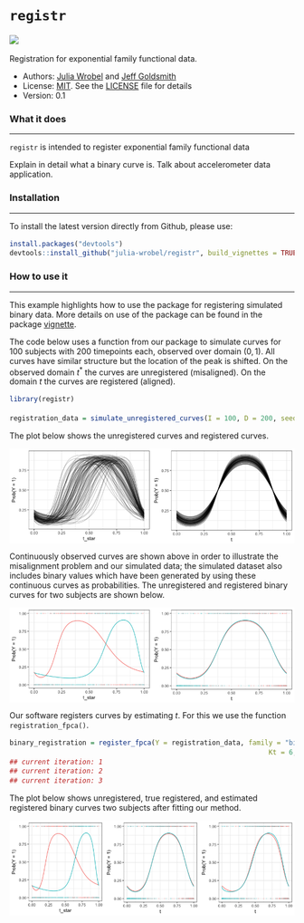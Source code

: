 
<!-- README.md is generated from README.Rmd. Please edit that file -->
`registr`
=========

[![](https://travis-ci.org/julia-wrobel/registr.svg?branch=master)](https://travis-ci.org/julia-wrobel/registr)

Registration for exponential family functional data.

-   Authors: [Julia Wrobel](juliawrobel.com) and [Jeff Goldsmith](jeffgoldsmith.com)
-   License: [MIT](https://opensource.org/licenses/MIT). See the [LICENSE](LICENSE) file for details
-   Version: 0.1

### What it does

------------------------------------------------------------------------

`registr` is intended to register exponential family functional data

Explain in detail what a binary curve is. Talk about accelerometer data application.

### Installation

------------------------------------------------------------------------

To install the latest version directly from Github, please use:

``` r
install.packages("devtools")
devtools::install_github("julia-wrobel/registr", build_vignettes = TRUE)
```

### How to use it

------------------------------------------------------------------------

This example highlights how to use the package for registering simulated binary data. More details on use of the package can be found in the package [vignette](inst/doc/registr.html).

The code below uses a function from our package to simulate curves for 100 subjects with 200 timepoints each, observed over domain (0, 1). All curves have similar structure but the location of the peak is shifted. On the observed domain *t*<sup>\*</sup> the curves are unregistered (misaligned). On the domain *t* the curves are registered (aligned).

``` r
library(registr)

registration_data = simulate_unregistered_curves(I = 100, D = 200, seed = 2018)
```

The plot below shows the unregistered curves and registered curves.

<img src="README_files/figure-markdown_github-ascii_identifiers/plot_sim_data-1.png" style="display: block; margin: auto;" />

Continuously observed curves are shown above in order to illustrate the misalignment problem and our simulated data; the simulated dataset also includes binary values which have been generated by using these continuous curves as probabilities. The unregistered and registered binary curves for two subjects are shown below.

<img src="README_files/figure-markdown_github-ascii_identifiers/plot_2subjs-1.png" style="display: block; margin: auto;" />

Our software registers curves by estimating *t*. For this we use the function `registration_fpca()`.

``` r
binary_registration = register_fpca(Y = registration_data, family = "binomial", 
                                                                Kt = 6, Kh = 3, npc  = 1)
## current iteration: 1
## current iteration: 2
## current iteration: 3
```

The plot below shows unregistered, true registered, and estimated registered binary curves two subjects after fitting our method.

<img src="README_files/figure-markdown_github-ascii_identifiers/plot_fit-1.png" style="display: block; margin: auto;" />
